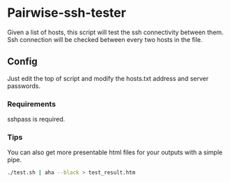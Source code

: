 # Pairwise-ssh-tester

Given a list of hosts, this script will test the ssh connectivity between them. Ssh connection will be checked between every two hosts in the file.

## Config
Just edit the top of script and modify the hosts.txt address and server passwords. 

### Requirements
sshpass is required.

### Tips
You can also get more presentable html files for your outputs with a simple pipe.

```bash
./test.sh | aha --black > test_result.htm
```
